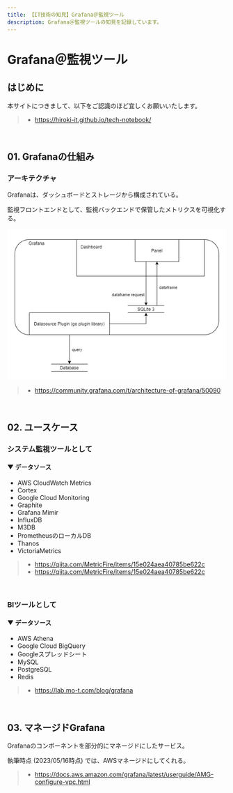 ```yaml
---
title: 【IT技術の知見】Grafana＠監視ツール
description: Grafana＠監視ツールの知見を記録しています。
---
```


# Grafana＠監視ツール

## はじめに

本サイトにつきまして、以下をご認識のほど宜しくお願いいたします。

> - https://hiroki-it.github.io/tech-notebook/

<br>

## 01. Grafanaの仕組み

### アーキテクチャ

Grafanaは、ダッシュボードとストレージから構成されている。

監視フロントエンドとして、監視バックエンドで保管したメトリクスを可視化する。

![grafana_architecture](https://raw.githubusercontent.com/hiroki-it/tech-notebook-images/master/images//grafana_architecture.png)

> - https://community.grafana.com/t/architecture-of-grafana/50090

<br>

## 02. ユースケース

### システム監視ツールとして

#### ▼ データソース

- AWS CloudWatch Metrics
- Cortex
- Google Cloud Monitoring
- Graphite
- Grafana Mimir
- InfluxDB
- M3DB
- PrometheusのローカルDB
- Thanos
- VictoriaMetrics

> - https://qiita.com/MetricFire/items/15e024aea40785be622c
> - https://qiita.com/MetricFire/items/15e024aea40785be622c

<br>

### BIツールとして

#### ▼ データソース

- AWS Athena
- Google Cloud BigQuery
- Googleスプレッドシート
- MySQL
- PostgreSQL
- Redis

> - https://lab.mo-t.com/blog/grafana

<br>

## 03. マネージドGrafana

Grafanaのコンポーネントを部分的にマネージドにしたサービス。

執筆時点 (2023/05/16時点) では、AWSマネージドにしてくれる。

> - https://docs.aws.amazon.com/grafana/latest/userguide/AMG-configure-vpc.html

<br>
